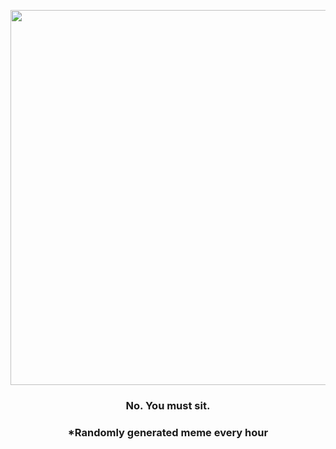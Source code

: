 <p align="center">
        <img src="https://i.redd.it/n0ljr8rhcze91.jpg" width="600" height="600">
        </p>
        <h3 align="center">No. You must sit.</h3>
        <h3 align="center">*Randomly generated meme every hour</h3>
    